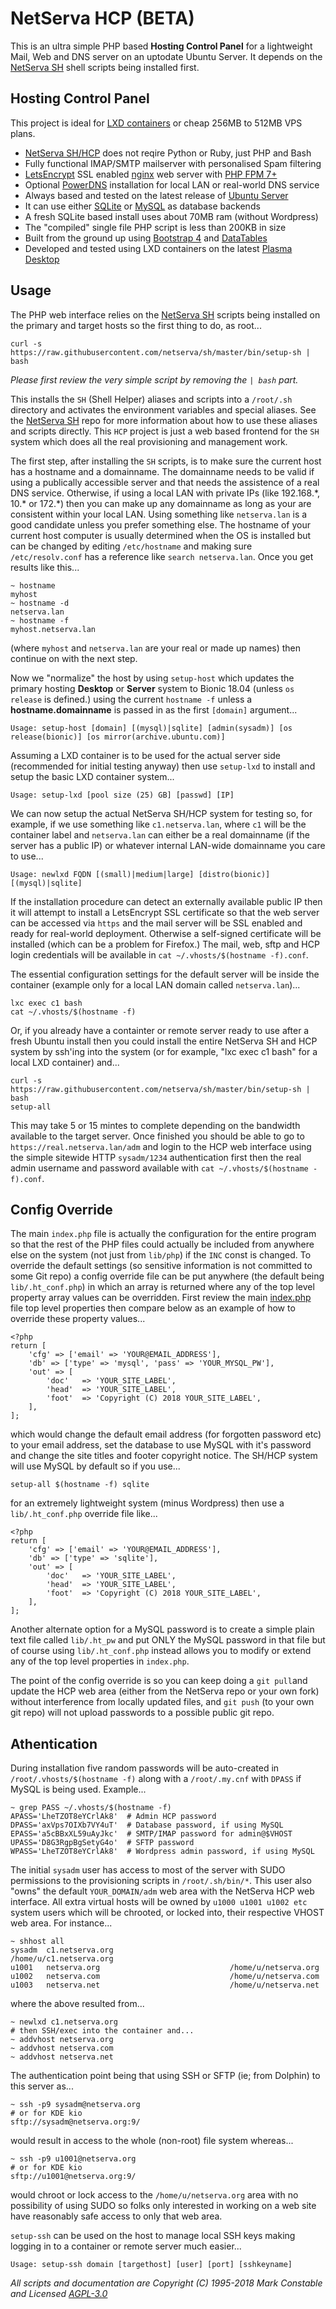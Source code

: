 # NetServa HCP (BETA)

This is an ultra simple PHP based **Hosting Control Panel** for a lightweight
Mail, Web and DNS server on an uptodate Ubuntu Server. It depends on the
[NetServa SH] shell scripts being installed first.

## Hosting Control Panel

This project is ideal for [LXD containers] or cheap 256MB to 512MB VPS plans.

- [NetServa SH/HCP] does not reqire Python or Ruby, just PHP and Bash
- Fully functional IMAP/SMTP mailserver with personalised Spam filtering
- [LetsEncrypt] SSL enabled [nginx] web server with [PHP FPM 7+]
- Optional [PowerDNS] installation for local LAN or real-world DNS service
- Always based and tested on the latest release of [Ubuntu Server]
- It can use either [SQLite] or [MySQL] as database backends
- A fresh SQLite based install uses about 70MB ram (without Wordpress)
- The "compiled" single file PHP script is less than 200KB in size
- Built from the ground up using [Bootstrap 4] and [DataTables]
- Developed and tested using LXD containers on the latest [Plasma Desktop]

## Usage

The PHP web interface relies on the [NetServa SH] scripts being installed
on the primary and target hosts so the first thing to do, as root...

    curl -s https://raw.githubusercontent.com/netserva/sh/master/bin/setup-sh | bash

_Please first review the very simple script by removing the `| bash` part._

This installs the `SH` (Shell Helper) aliases and scripts into a `/root/.sh`
directory and activates the environment variables and special aliases. See
the [NetServa SH] repo for more information about how to use these aliases
and scripts directly. This `HCP` project is just a web based frontend for
the `SH` system which does all the real provisioning and management work.

The first step, after installing the `SH` scripts, is to make sure the 
current host has a hostname and a domainname. The domainname needs to be 
valid if using a publically accessible server and that needs the assistence 
of a real DNS service. Otherwise, if using a local LAN with private IPs 
(like 192.168.\*, 10.\* or 172.\*) then you can make up any domainname as 
long as your are consistent within your local LAN. Using something like 
`netserva.lan` is a good candidate unless you prefer something else. The 
hostname of your current host computer is usually determined when the OS is 
installed but can be changed by editing `/etc/hostname` and making sure 
`/etc/resolv.conf` has a reference like `search netserva.lan`. Once you get 
results like this...

    ~ hostname
    myhost
    ~ hostname -d
    netserva.lan
    ~ hostname -f
    myhost.netserva.lan

(where `myhost` and `netserva.lan` are your real or made up names) then
continue on with the next step.

Now we "normalize" the host by using `setup-host` which updates the primary
hosting **Desktop** or **Server** system to Bionic 18.04 (unless `os release`
is defined.) using the current `hostname -f` unless a **hostname.domainname**
is passed in as the first `[domain]` argument...

    Usage: setup-host [domain] [(mysql)|sqlite] [admin(sysadm)] [os release(bionic)] [os mirror(archive.ubuntu.com)]

Assuming a LXD container is to be used for the actual server side
(recommended for initial testing anyway) then use `setup-lxd` to install
and setup the basic LXD container system...

    Usage: setup-lxd [pool size (25) GB] [passwd] [IP]

We can now setup the actual NetServa SH/HCP system for testing so, for
example, if we use something like `c1.netserva.lan`,
where `c1` will be the container label and `netserva.lan` can either be a
real domainname (if the server has a public IP) or whatever internal
LAN-wide domainname you care to use...

    Usage: newlxd FQDN [(small)|medium|large] [distro(bionic)] [(mysql)|sqlite]

If the installation procedure can detect an externally available public IP
then it will attempt to install a LetsEncrypt SSL certificate so that the
web server can be accessed via `https` and the mail server will be SSL enabled
and ready for real-world deployment. Otherwise a self-signed certificate will
be installed (which can be a problem for Firefox.) The mail, web, sftp and HCP
login credentials will be available in `cat ~/.vhosts/$(hostname -f).conf`.

The essential configuration settings for the default server will be inside
the container (example only for a local LAN domain called `netserva.lan`)...

    lxc exec c1 bash
    cat ~/.vhosts/$(hostname -f)

Or, if you already have a containter or remote server ready to use after a
fresh Ubuntu install then you could install the entire NetServa SH and HCP
system by ssh'ing into the system (or for example, "lxc exec c1 bash" for a
local LXD container) and...

    curl -s https://raw.githubusercontent.com/netserva/sh/master/bin/setup-sh | bash
    setup-all

This may take 5 or 15 mintes to complete depending on the bandwidth
available to the target server. Once finished you should be able to go to
`https://real.netserva.lan/adm` and login to the HCP web interface using the
simple sitewide HTTP `sysadm/1234` authentication first then the real admin
username and password available with `cat ~/.vhosts/$(hostname -f).conf`.

## Config Override

The main `index.php` file is actually the configuration for the entire
program so that the rest of the PHP files could actually be included from
anywhere else on the system (not just from `lib/php`) if the `INC` const
is changed. To override the default settings (so sensitive information is
not committed to some Git repo) a config override file can be put anywhere
(the default being `lib/.ht_conf.php`) in which an array is returned where
any of the top level property array values can be overridden. First review
the main [index.php] file top level properties then compare below as an
example of how to override these property values...

    <?php
    return [
        'cfg' => ['email' => 'YOUR@EMAIL_ADDRESS'],
        'db' => ['type' => 'mysql', 'pass' => 'YOUR_MYSQL_PW'],
        'out' => [
            'doc'   => 'YOUR_SITE_LABEL',
            'head'  => 'YOUR_SITE_LABEL',
            'foot'  => 'Copyright (C) 2018 YOUR_SITE_LABEL',
        ],
    ];

which would change the default email address (for forgotten password etc)
to your email address, set the database to use MySQL with it's password
and change the site titles and footer copyright notice. The SH/HCP system
will use MySQL by default so if you use...

    setup-all $(hostname -f) sqlite

for an extremely lightweight system (minus Wordpress) then use a
`lib/.ht_conf.php` override file like...

    <?php
    return [
        'cfg' => ['email' => 'YOUR@EMAIL_ADDRESS'],
        'db' => ['type' => 'sqlite'],
        'out' => [
            'doc'   => 'YOUR_SITE_LABEL',
            'head'  => 'YOUR_SITE_LABEL',
            'foot'  => 'Copyright (C) 2018 YOUR_SITE_LABEL',
        ],
    ];

Another alternate option for a MySQL password is to create a simple plain
text file called `lib/.ht_pw` and put ONLY the MySQL password in that file
but of course using `lib/.ht_conf.php` instead allows you to modify or
extend any of the top level properties in `index.php`.

The point of the config override is so you can keep doing a `git pull`and
update the HCP web area (either from the NetServa repo or your own fork)
without interference from locally updated files, and `git push` (to your
own git repo) will not upload passwords to a possible public git repo.

## Athentication

During installation five random passwords will be auto-created in
`/root/.vhosts/$(hostname -f)` along with a `/root/.my.cnf` with `DPASS`
if MySQL is being used. Example...

    ~ grep PASS ~/.vhosts/$(hostname -f)
    APASS='LheTZOT8eYCrlAk8'  # Admin HCP password
    DPASS='axVps7OIXb7VY4uT'  # Database password, if using MySQL
    EPASS='a5cBBxXL59uAyJkc'  # SMTP/IMAP password for admin@$VHOST
    UPASS='D8G3RgpBgSetyG4o'  # SFTP password
    WPASS='LheTZOT8eYCrlAk8'  # Wordpress admin password, if using MySQL

The initial `sysadm` user has access to most of the server with SUDO
permissions to the provisioning scripts in `/root/.sh/bin/*`. This user
also "owns" the default `YOUR_DOMAIN/adm` web area with the NetServa HCP
web interface. All extra virtual hosts will be owned by `u1000 u1001 u1002
etc` system users which will be chrooted, or locked into, their respective
VHOST web area. For instance...

    ~ shhost all
    sysadm  c1.netserva.org                          /home/u/c1.netserva.org
    u1001   netserva.org                             /home/u/netserva.org
    u1002   netserva.com                             /home/u/netserva.com
    u1003   netserva.net                             /home/u/netserva.net

where the above resulted from...

    ~ newlxd c1.netserva.org
    # then SSH/exec into the container and...
    ~ addvhost netserva.org
    ~ addvhost netserva.com
    ~ addvhost netserva.net

The authentication point being that using SSH or SFTP (ie; from Dolphin) to
this server as...

    ~ ssh -p9 sysadm@netserva.org
    # or for KDE kio
    sftp://sysadm@netserva.org:9/

would result in access to the whole (non-root) file system whereas...

    ~ ssh -p9 u1001@netserva.org
    # or for KDE kio
    sftp://u1001@netserva.org:9/

would chroot or lock access to the `/home/u/netserva.org` area with no
possibility of using SUDO so folks only interested in working on a web site
have reasonably safe access to only that web area.

`setup-ssh` can be used on the host to manage local SSH keys making logging
in to a container or remote server much easier...

    Usage: setup-ssh domain [targethost] [user] [port] [sshkeyname]

_All scripts and documentation are Copyright (C) 1995-2018 Mark Constable
and Licensed [AGPL-3.0]_

[NetServa SH]: https://github.com/netserva/sh/
[NetServa SH/HCP]: https://github.com/netserva/
[AGPL-3.0]: http://www.gnu.org/licenses/agpl-3.0.html
[Bootstrap 4]: https://getbootstrap.com/
[DataTables]: https://datatables.net/examples/styling/bootstrap4/
[index.php]: https://github.com/netserva/www/blob/master/index.php
[nginx]: http://nginx.org/
[PHP FPM 7+]: http://www.php.net/manual/en/install.fpm.php
[Plasma Desktop]: https://kubuntu.org/
[LXD containers]: https://linuxcontainers.org/lxd/introduction/
[LetsEncrypt]: https://letsencrypt.org/
[PowerDNS]: https://powerdns.com/
[SQLite]: https://sqlite.org/features.html
[MySQL]: https://mariadb.org/
[Ubuntu Server]: https://ubuntu.com/download/server/
